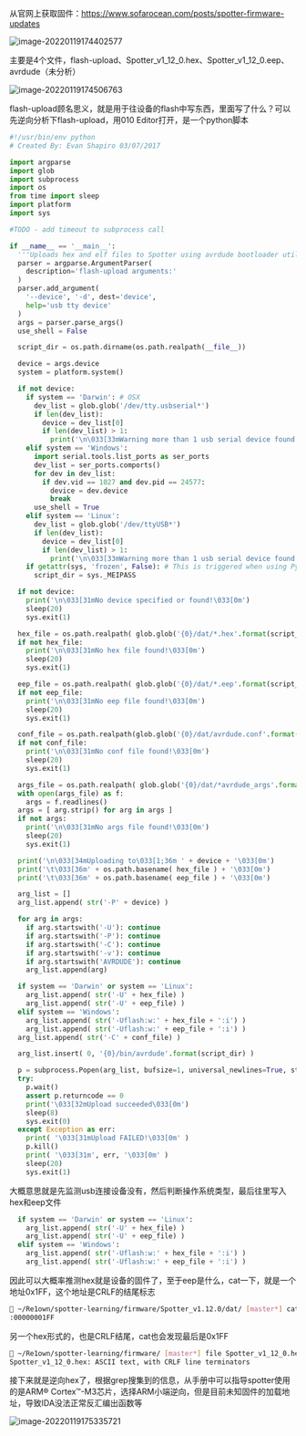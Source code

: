 从官网上获取固件：https://www.sofarocean.com/posts/spotter-firmware-updates

![image-20220119174402577](https://tva1.sinaimg.cn/large/008i3skNly1gyj4glv3gkj316s0o8q5g.jpg)

主要是4个文件，flash-upload、Spotter_v1_12_0.hex、Spotter_v1_12_0.eep、avrdude（未分析）

![image-20220119174506763](https://tva1.sinaimg.cn/large/008i3skNly1gyj4hpk2uyj314q0h2dif.jpg)

flash-upload顾名思义，就是用于往设备的flash中写东西，里面写了什么？可以先逆向分析下flash-upload，用010 Editor打开，是一个python脚本

```python
#!/usr/bin/env python
# Created By: Evan Shapiro 03/07/2017

import argparse
import glob
import subprocess
import os
from time import sleep
import platform
import sys

#TODO - add timeout to subprocess call

if __name__ == '__main__':
  '''Uploads hex and elf files to Spotter using avrdude bootloader utils'''
  parser = argparse.ArgumentParser(
    description='flash-upload arguments:'
  )
  parser.add_argument(
    '--device', '-d', dest='device',
    help='usb tty device'
  )
  args = parser.parse_args()
  use_shell = False

  script_dir = os.path.dirname(os.path.realpath(__file__))

  device = args.device
  system = platform.system()

  if not device:
    if system == 'Darwin': # OSX
      dev_list = glob.glob('/dev/tty.usbserial*')
      if len(dev_list):
        device = dev_list[0]
        if len(dev_list) > 1:
          print('\n\033[33mWarning more than 1 usb serial device found. uploading to:' + device + '\033[0m')
    elif system == 'Windows':
      import serial.tools.list_ports as ser_ports
      dev_list = ser_ports.comports()
      for dev in dev_list:
        if dev.vid == 1027 and dev.pid == 24577:
          device = dev.device
          break
      use_shell = True
    elif system == 'Linux':
      dev_list = glob.glob('/dev/ttyUSB*')
      if len(dev_list):
        device = dev_list[0]
        if len(dev_list) > 1:
          print('\n\033[33mWarning more than 1 usb serial device found. uploading to:' + device + '\033[0m')
    if getattr(sys, 'frozen', False): # This is triggered when using PyInstaller to create standalone apps (both Windows and OSX)
      script_dir = sys._MEIPASS

  if not device:
    print('\n\033[31mNo device specified or found!\033[0m')
    sleep(20)
    sys.exit(1)

  hex_file = os.path.realpath( glob.glob('{0}/dat/*.hex'.format(script_dir) )[0] )
  if not hex_file:
    print('\n\033[31mNo hex file found!\033[0m')
    sleep(20)
    sys.exit(1)

  eep_file = os.path.realpath( glob.glob('{0}/dat/*.eep'.format(script_dir) )[0] )
  if not eep_file:
    print('\n\033[31mNo eep file found!\033[0m')
    sleep(20)
    sys.exit(1)

  conf_file = os.path.realpath(glob.glob('{0}/dat/avrdude.conf'.format(script_dir) )[0])
  if not conf_file:
    print('\n\033[31mNo conf file found!\033[0m')
    sleep(20)
    sys.exit(1)

  args_file = os.path.realpath( glob.glob('{0}/dat/*avrdude_args'.format(script_dir) )[0] )
  with open(args_file) as f:
    args = f.readlines()
  args = [ arg.strip() for arg in args ]
  if not args:
    print('\n\033[31mNo args file found!\033[0m')
    sleep(20)
    sys.exit(1)

  print('\n\033[34mUploading to\033[1;36m ' + device + '\033[0m')
  print('\t\033[36m' + os.path.basename( hex_file ) + '\033[0m')
  print('\t\033[36m' + os.path.basename( eep_file ) + '\033[0m')

  arg_list = []
  arg_list.append( str('-P' + device) )

  for arg in args:
    if arg.startswith('-U'): continue
    if arg.startswith('-P'): continue
    if arg.startswith('-C'): continue
    if arg.startswith('-v'): continue
    if arg.startswith('AVRDUDE'): continue
    arg_list.append(arg)

  if system == 'Darwin' or system == 'Linux':
    arg_list.append( str('-U' + hex_file) )
    arg_list.append( str('-U' + eep_file) )
  elif system == 'Windows':
    arg_list.append( str('-Uflash:w:' + hex_file + ':i') )
    arg_list.append( str('-Uflash:w:' + eep_file + ':i') )
  arg_list.append( str('-C' + conf_file) )

  arg_list.insert( 0, '{0}/bin/avrdude'.format(script_dir) )

  p = subprocess.Popen(arg_list, bufsize=1, universal_newlines=True, stdout=subprocess.PIPE, shell=use_shell)
  try:
    p.wait()
    assert p.returncode == 0
    print('\033[32mUpload succeeded\033[0m')
    sleep(8)
    sys.exit(0)
  except Exception as err:
    print( '\033[31mUpload FAILED!\033[0m' )
    p.kill()
    print( '\033[31m', err, '\033[0m' )
    sleep(20)
    sys.exit(1)
```

大概意思就是先监测usb连接设备没有，然后判断操作系统类型，最后往里写入hex和eep文件

```python
  if system == 'Darwin' or system == 'Linux':
    arg_list.append( str('-U' + hex_file) )
    arg_list.append( str('-U' + eep_file) )
  elif system == 'Windows':
    arg_list.append( str('-Uflash:w:' + hex_file + ':i') )
    arg_list.append( str('-Uflash:w:' + eep_file + ':i') )
```

因此可以大概率推测hex就是设备的固件了，至于eep是什么，cat一下，就是一个地址0x1FF，这个地址是CRLF的结尾标志

```sh
🍎 ~/Re1own/spotter-learning/firmware/Spotter_v1.12.0/dat/ [master*] cat Spotter_v1_12_0.eep 
:00000001FF
```

另一个hex形式的，也是CRLF结尾，cat也会发现最后是0x1FF

```sh
🍎 ~/Re1own/spotter-learning/firmware/ [master*] file Spotter_v1_12_0.hex 
Spotter_v1_12_0.hex: ASCII text, with CRLF line terminators
```

接下来就是逆向hex了，根据grep搜集到的信息，从手册中可以指导spotter使用的是ARM® Cortex™-M3芯片，选择ARM小端逆向，但是目前未知固件的加载地址，导致IDA没法正常反汇编出函数等

![image-20220119175335721](https://tva1.sinaimg.cn/large/008i3skNly1gyj4qjpy0pj31fu0u0dlr.jpg)



